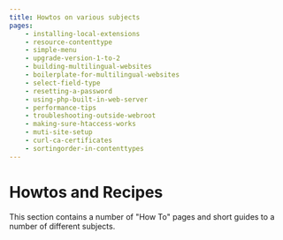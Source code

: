 ```yaml
---
title: Howtos on various subjects
pages:
    - installing-local-extensions
    - resource-contenttype
    - simple-menu
    - upgrade-version-1-to-2
    - building-multilingual-websites
    - boilerplate-for-multilingual-websites
    - select-field-type
    - resetting-a-password
    - using-php-built-in-web-server
    - performance-tips
    - troubleshooting-outside-webroot
    - making-sure-htaccess-works
    - muti-site-setup
    - curl-ca-certificates
    - sortingorder-in-contenttypes
---
```

Howtos and Recipes
===================

This section contains a number of "How To" pages and short guides to a number
of different subjects.

